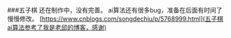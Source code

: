 ###五子棋
还在制作中，没有完善。
ai算法还有很多bug，准备在后面有时间了慢慢修改。
[https://www.cnblogs.com/songdechiu/p/5768999.html](五子棋ai算法参考了我是老邱的博客，感谢)
